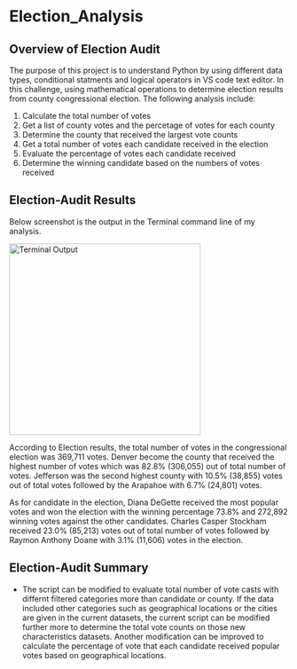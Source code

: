 # Election_Analysis
## Overview of Election Audit
The purpose of this project is to understand Python by using different data types, conditional statments and logical operators in VS code text editor. In this challenge, using mathematical operations to determine election results from county congressional election. The following analysis include: 
1. Calculate the total number of votes 
2. Get a list of county votes and the percetage of votes for each county
3. Determine the county that received the largest vote counts 
4. Get a total number of votes each candidate received in the election
5. Evaluate the percentage of votes each candidate received
6. Determine the winning candidate based on the numbers of votes received

## Election-Audit Results
Below screenshot is the output in the Terminal command line of my analysis. 

<img width="345" alt="Terminal Output" src="https://user-images.githubusercontent.com/92502292/141660302-4a71200d-26a2-49aa-98e2-64575fd5971d.PNG">

According to Election results, the total number of votes in the congressional election was 369,711 votes. Denver become the county that received the highest number of votes which was 82.8% (306,055) out of total number of votes. Jefferson was the second highest county with 10.5% (38,855) votes out of total votes followed by the Arapahoe with 6.7% (24,801) votes. 

As for candidate in the election, Diana DeGette received the most popular votes and won the election with the winning percentage 73.8% and 272,892 winning votes against the other candidates. Charles Casper Stockham received 23.0% (85,213) votes out of total number of votes followed by Raymon Anthony Doane with 3.1% (11,606) votes in the election.   

## Election-Audit Summary
- The script can be modified to evaluate total number of vote casts with differnt filtered categories more than candidate or county. If the data included other categories such as geographical locations or the cities are given in the current datasets, the current script can be modified further more to determine the total vote counts on those new characteristics datasets. Another modification can be improved to calculate the percentage of vote that each candidate received popular votes based on geographical locations.  
